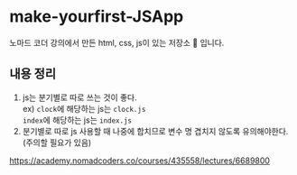 # make-yourfirst-JSApp 

노마드 코더 강의에서 만든 html, css, js이 있는 저장소 :floppy_disk: 입니다. 

## 내용 정리
1. js는 분기별로 따로 쓰는 것이 좋다.   
 ex) `clock`에 해당하는 js는 `clock.js`  
     `index`에 해당하는 js는 `index.js`  
2. 분기별로 따로 js 사용할 때 나중에 합치므로 변수 명 겹치지 않도록 유의해야한다.(주의할 필요가 있음)

https://academy.nomadcoders.co/courses/435558/lectures/6689800
